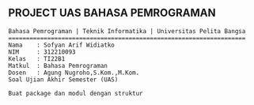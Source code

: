 ##                      PROJECT UAS BAHASA PEMROGRAMAN 

    Bahasa Pemrograman | Teknik Informatika | Universitas Pelita Bangsa
    ===================================================================
    Nama    : Sofyan Arif Widiatko
    NIM     : 312210093
    Kelas   : TI22B1
    Matkul  : Bahasa Pemrograman
    Dosen   : Agung Nugroho,S.Kom.,M.Kom.
    Soal Ujian Akhir Semester (UAS)

    Buat package dan modul dengan struktur




